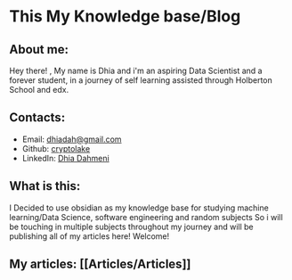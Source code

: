 # This My Knowledge base/Blog

## About me:
Hey there! , My name is Dhia and i'm an aspiring Data Scientist and a forever student, in a journey of self learning assisted through Holberton School and edx.

## Contacts:
- Email: [dhiadah@gmail.com](https://mailto:dhiadah@gmail.com)
- Github: [cryptolake](https://github.com/cryptolake)
- LinkedIn: [Dhia Dahmeni](https://www.linkedin.com/in/dhia-dahmeni-577a42216/)

## What is this:
I Decided to use obsidian as my knowledge base for studying machine learning/Data Science, software engineering and random subjects So i will be touching in multiple subjects throughout my journey and will be publishing all of my articles here! Welcome!

## My articles: [[Articles/Articles]]